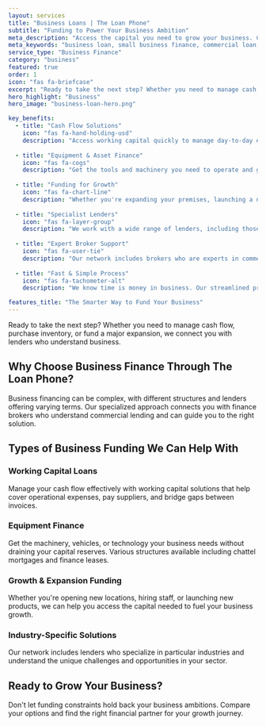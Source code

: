 ```yaml
---
layout: services
title: "Business Loans | The Loan Phone"
subtitle: "Funding to Power Your Business Ambition"
meta_description: "Access the capital you need to grow your business. Compare flexible business loans for cash flow, equipment, expansion, and more. Fast, simple applications."
meta_keywords: "business loan, small business finance, commercial loan, business funding australia"
service_type: "Business Finance"
category: "business"
featured: true
order: 1
icon: "fas fa-briefcase"
excerpt: "Ready to take the next step? Whether you need to manage cash flow, purchase inventory, or fund a major expansion, we connect you with lenders who understand business."
hero_highlight: "Business"
hero_image: "business-loan-hero.png"

key_benefits:
  - title: "Cash Flow Solutions"
    icon: "fas fa-hand-holding-usd"
    description: "Access working capital quickly to manage day-to-day expenses, pay suppliers, or bridge the gap between invoices."
    
  - title: "Equipment & Asset Finance"
    icon: "fas fa-cogs"
    description: "Get the tools and machinery you need to operate and grow without the large upfront capital expenditure. We'll find the right finance structure for you."
    
  - title: "Funding for Growth"
    icon: "fas fa-chart-line"
    description: "Whether you're expanding your premises, launching a new product, or hiring staff, we can connect you with funding to fuel your growth."
    
  - title: "Specialist Lenders"
    icon: "fas fa-layer-group"
    description: "We work with a wide range of lenders, including those who specialise in business finance and understand different industries' needs."
    
  - title: "Expert Broker Support"
    icon: "fas fa-user-tie"
    description: "Our network includes brokers who are experts in commercial finance. They speak your language and work to get your application approved."
    
  - title: "Fast & Simple Process"
    icon: "fas fa-tachometer-alt"
    description: "We know time is money in business. Our streamlined process is designed to get you the funds you need with minimal hassle and paperwork."

features_title: "The Smarter Way to Fund Your Business"
---
```


Ready to take the next step? Whether you need to manage cash flow, purchase inventory, or fund a major expansion, we connect you with lenders who understand business.

## Why Choose Business Finance Through The Loan Phone?

Business financing can be complex, with different structures and lenders offering varying terms. Our specialized approach connects you with finance brokers who understand commercial lending and can guide you to the right solution.

## Types of Business Funding We Can Help With

### Working Capital Loans
Manage your cash flow effectively with working capital solutions that help cover operational expenses, pay suppliers, and bridge gaps between invoices.

### Equipment Finance
Get the machinery, vehicles, or technology your business needs without draining your capital reserves. Various structures available including chattel mortgages and finance leases.

### Growth & Expansion Funding
Whether you're opening new locations, hiring staff, or launching new products, we can help you access the capital needed to fuel your business growth.

### Industry-Specific Solutions
Our network includes lenders who specialize in particular industries and understand the unique challenges and opportunities in your sector.

## Ready to Grow Your Business?

Don't let funding constraints hold back your business ambitions. Compare your options and find the right financial partner for your growth journey.
